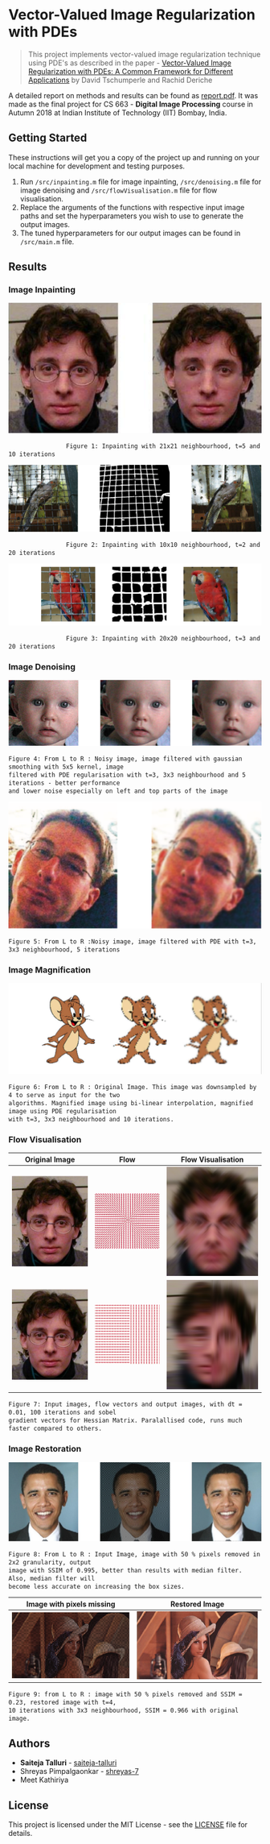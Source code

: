 # Vector-Valued Image Regularization with PDEs

> This project implements vector-valued image regularization technique using PDE's as described in the paper - [Vector-Valued Image Regularization with PDEs: A Common Framework for Different Applications](https://tschumperle.users.greyc.fr/publications/tschumperle_pami05.pdf) by David Tschumperle and Rachid Deriche

A detailed report on methods and results can be found as [report.pdf](/docs/report.pdf). It was made as the final project for CS 663 - **Digital Image Processing** course in Autumn 2018 at Indian Institute of Technology (IIT) Bombay, India.

## Getting Started

These instructions will get you a copy of the project up and running on your local machine for development and testing purposes.

1. Run `/src/inpainting.m` file for image inpainting, `/src/denoising.m` file for image denoising and `/src/flowVisualisation.m` file for flow visualisation.
2. Replace the arguments of the functions with respective input image paths and set the hyperparameters you wish to use to generate the output images.
3. The tuned hyperparameters for our output images can be found in `/src/main.m` file.

## Results

### Image Inpainting

![glasses.png](images/image-inpainting/glasses.png)
```
                Figure 1: Inpainting with 21x21 neighbourhood, t=5 and 10 iterations
```
![greenparrot.png](images/image-inpainting/greenparrot.png)
```
                Figure 2: Inpainting with 10x10 neighbourhood, t=2 and 20 iterations
```
![redparrot.png](images/image-inpainting/redparrot.png)
```
                Figure 3: Inpainting with 20x20 neighbourhood, t=3 and 20 iterations
```

### Image Denoising

![baby.png](images/image-denoising/baby.png)
```
Figure 4: From L to R : Noisy image, image filtered with gaussian smoothing with 5x5 kernel, image 
filtered with PDE regularisation with t=3, 3x3 neighbourhood and 5 iterations - better performance 
and lower noise especially on left and top parts of the image
```
![face.png](images/image-denoising/face.png)
```
Figure 5: From L to R :Noisy image, image filtered with PDE with t=3, 3x3 neighbourhood, 5 iterations
```


### Image Magnification

![jerry.png](images/image-magnification/jerry.png)
```
Figure 6: From L to R : Original Image. This image was downsampled by 4 to serve as input for the two
algorithms. Magnified image using bi-linear interpolation, magnified image using PDE regularisation
with t=3, 3x3 neighbourhood and 10 iterations.
```


### Flow Visualisation
   Original Image   |  Flow  |  Flow Visualisation
:-------------------------:|:-------------------------:|:-------------------------:
![src.png](images/flow-visualisation/src.png) | ![inp1.png](images/flow-visualisation/inp1.png)| ![out1.png](images/flow-visualisation/out1.png)
![src.png](images/flow-visualisation/src.png) | ![inp2.png](images/flow-visualisation/inp2.png)| ![out2.png](images/flow-visualisation/out2.png)

```
Figure 7: Input images, flow vectors and output images, with dt = 0.01, 100 iterations and sobel 
gradient vectors for Hessian Matrix. Paralallised code, runs much faster compared to others.
```

### Image Restoration

![obama.png](images/image-restoration/obama.png)
```
Figure 8: From L to R : Input Image, image with 50 % pixels removed in 2x2 granularity, output 
image with SSIM of 0.995, better than results with median filter. Also, median filter will 
become less accurate on increasing the box sizes.
```
   Image with pixels missing   |  Restored Image
:-------------------------:|:-------------------------:
![inp.png](images/image-restoration/inp.png) | ![out.png](images/image-restoration/out.png)
```
Figure 9: from L to R : image with 50 % pixels removed and SSIM = 0.23, restored image with t=4, 
10 iterations with 3x3 neighbourhood, SSIM = 0.966 with original image.
```


## Authors

* **Saiteja Talluri** - [saiteja-talluri](https://github.com/saiteja-talluri)
* Shreyas Pimpalgaonkar - [shreyas-7](https://github.com/shreyas-7)
* Meet Kathiriya


## License

This project is licensed under the MIT License - see the [LICENSE](LICENSE) file for details.

